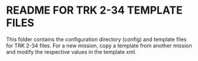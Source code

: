 # README FOR TRK 2-34 TEMPLATE FILES 

This folder contains the configuration directory (config) and
template files for TRK 2-34 files. For a new mission, copy a 
template from another mission and modify the respective values
in the template xml.

